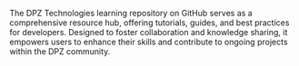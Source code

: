 The DPZ Technologies learning repository on GitHub serves as a comprehensive resource hub, offering tutorials, guides, and best practices for developers. Designed to foster collaboration and knowledge sharing, it empowers users to enhance their skills and contribute to ongoing projects within the DPZ community.
